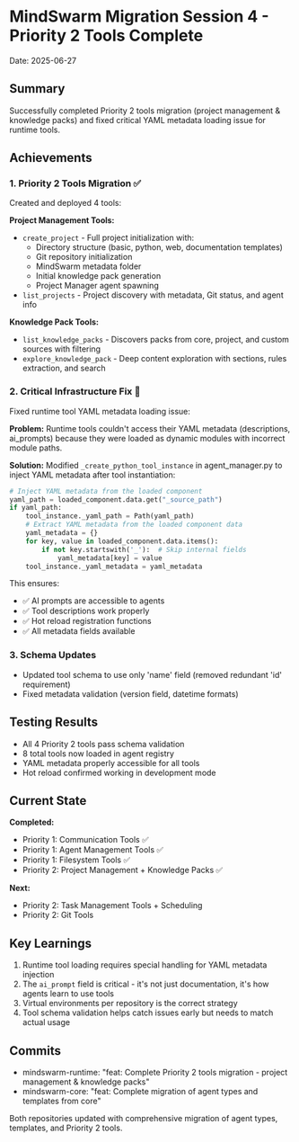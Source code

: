 # MindSwarm Migration Session 4 - Priority 2 Tools Complete
Date: 2025-06-27

## Summary
Successfully completed Priority 2 tools migration (project management & knowledge packs) and fixed critical YAML metadata loading issue for runtime tools.

## Achievements

### 1. Priority 2 Tools Migration ✅
Created and deployed 4 tools:

**Project Management Tools:**
- `create_project` - Full project initialization with:
  - Directory structure (basic, python, web, documentation templates)
  - Git repository initialization
  - MindSwarm metadata folder
  - Initial knowledge pack generation
  - Project Manager agent spawning
- `list_projects` - Project discovery with metadata, Git status, and agent info

**Knowledge Pack Tools:**
- `list_knowledge_packs` - Discovers packs from core, project, and custom sources with filtering
- `explore_knowledge_pack` - Deep content exploration with sections, rules extraction, and search

### 2. Critical Infrastructure Fix 🔧
Fixed runtime tool YAML metadata loading issue:

**Problem:** Runtime tools couldn't access their YAML metadata (descriptions, ai_prompts) because they were loaded as dynamic modules with incorrect module paths.

**Solution:** Modified `_create_python_tool_instance` in agent_manager.py to inject YAML metadata after tool instantiation:
```python
# Inject YAML metadata from the loaded component
yaml_path = loaded_component.data.get("_source_path")
if yaml_path:
    tool_instance._yaml_path = Path(yaml_path)
    # Extract YAML metadata from the loaded component data
    yaml_metadata = {}
    for key, value in loaded_component.data.items():
        if not key.startswith('_'):  # Skip internal fields
            yaml_metadata[key] = value
    tool_instance._yaml_metadata = yaml_metadata
```

This ensures:
- ✅ AI prompts are accessible to agents
- ✅ Tool descriptions work properly
- ✅ Hot reload registration functions
- ✅ All metadata fields available

### 3. Schema Updates
- Updated tool schema to use only 'name' field (removed redundant 'id' requirement)
- Fixed metadata validation (version field, datetime formats)

## Testing Results
- All 4 Priority 2 tools pass schema validation
- 8 total tools now loaded in agent registry
- YAML metadata properly accessible for all tools
- Hot reload confirmed working in development mode

## Current State
**Completed:**
- Priority 1: Communication Tools ✅
- Priority 1: Agent Management Tools ✅
- Priority 1: Filesystem Tools ✅
- Priority 2: Project Management + Knowledge Packs ✅

**Next:**
- Priority 2: Task Management Tools + Scheduling
- Priority 2: Git Tools

## Key Learnings
1. Runtime tool loading requires special handling for YAML metadata injection
2. The `ai_prompt` field is critical - it's not just documentation, it's how agents learn to use tools
3. Virtual environments per repository is the correct strategy
4. Tool schema validation helps catch issues early but needs to match actual usage

## Commits
- mindswarm-runtime: "feat: Complete Priority 2 tools migration - project management & knowledge packs"
- mindswarm-core: "feat: Complete migration of agent types and templates from core"

Both repositories updated with comprehensive migration of agent types, templates, and Priority 2 tools.